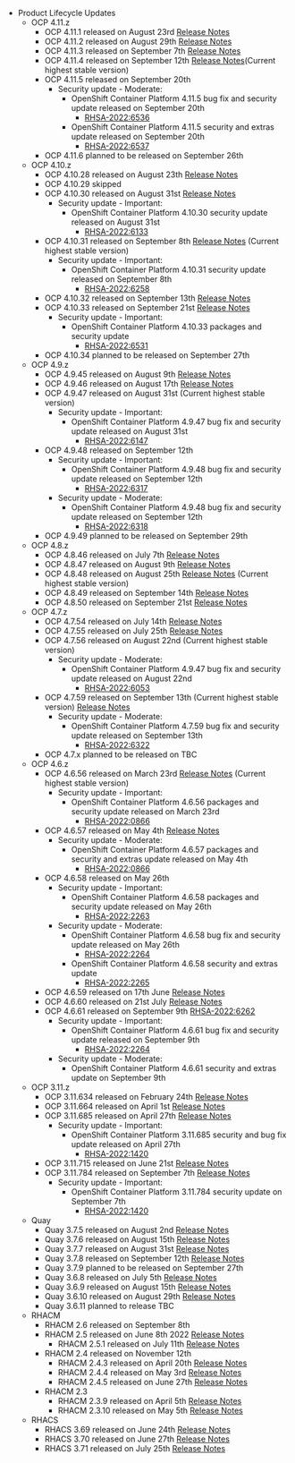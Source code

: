 - Product Lifecycle Updates
    - OCP 4.11.z
        - OCP 4.11.1 released on August 23rd [Release Notes](https://access.redhat.com/errata/RHBA-2022:6103)
        - OCP 4.11.2 released on August 29th [Release Notes](https://access.redhat.com/errata/RHBA-2022:6143)
        - OCP 4.11.3 released on September 7th [Release Notes](https://access.redhat.com/errata/RHBA-2022:6286)
        - OCP 4.11.4 released on September 12th [Release Notes](https://access.redhat.com/errata/RHBA-2022:6376)(Current highest stable version)
        - OCP 4.11.5 released on September 20th
            - Security update - Moderate:
                - OpenShift Container Platform 4.11.5 bug fix and security update released on September 20th
                    - [RHSA-2022:6536](https://access.redhat.com/errata/RHSA-2022:6536)
                - OpenShift Container Platform 4.11.5 security and extras update released on September 20th
                    - [RHSA-2022:6537](https://access.redhat.com/errata/RHSA-2022:6537)
        - OCP 4.11.6 planned to be released on September 26th
    - OCP 4.10.z
        - OCP 4.10.28 released on August 23th [Release Notes](https://access.redhat.com/errata/RHBA-2022:6095)
        - OCP 4.10.29 skipped
        - OCP 4.10.30 released on August 31st [Release Notes](https://access.redhat.com/errata/RHBA-2022:6133)
            - Security update - Important:
                - OpenShift Container Platform 4.10.30 security update released on August 31st
                    - [RHSA-2022:6133](https://access.redhat.com/errata/RHSA-2022:6133)
        - OCP 4.10.31 released on September 8th [Release Notes](https://access.redhat.com/errata/RHBA-2022:6259) (Current highest stable version)
            - Security update - Important:
                - OpenShift Container Platform 4.10.31 security update released on September 8th
                    - [RHSA-2022:6258](https://access.redhat.com/errata/RHSA-2022:6258)
        - OCP 4.10.32 released on September 13th [Release Notes](https://access.redhat.com/errata/RHBA-2022:6372)
        - OCP 4.10.33 released on September 21st [Release Notes](https://access.redhat.com/errata/RHBA-2022:6532)
            - Security update - Important:
                - OpenShift Container Platform 4.10.33 packages and security update
                    - [RHSA-2022:6531](https://access.redhat.com/errata/RHSA-2022:6531)
        - OCP 4.10.34 planned to be released on September 27th
    - OCP 4.9.z
        - OCP 4.9.45 released on August 9th [Release Notes](https://access.redhat.com/errata/RHBA-2022:5879)
        - OCP 4.9.46 released on August 17th [Release Notes](https://access.redhat.com/errata/RHBA-2022:6033) 
        - OCP 4.9.47 released on August 31st (Current highest stable version)
            - Security update - Important:
                - OpenShift Container Platform 4.9.47 bug fix and security update released on August 31st
                    - [RHSA-2022:6147](https://access.redhat.com/errata/RHSA-2022:6147)
        - OCP 4.9.48 released on September 12th
            - Security update - Important:
                - OpenShift Container Platform 4.9.48 bug fix and security update released on September 12th
                    - [RHSA-2022:6317](https://access.redhat.com/errata/RHSA-2022:6317)
            - Security update - Moderate:
                - OpenShift Container Platform 4.9.48 bug fix and security update released on September 12th
                    - [RHSA-2022:6318](https://access.redhat.com/errata/RHSA-2022:6318)
        - OCP 4.9.49 planned to be released on September 29th
    - OCP 4.8.z
        - OCP 4.8.46 released on July 7th [Release Notes](https://access.redhat.com/errata/RHBA-2022:5424)
        - OCP 4.8.47 released on August 9th [Release Notes](https://access.redhat.com/errata/RHBA-2022:5889)
        - OCP 4.8.48 released on August 25th [Release Notes](https://access.redhat.com/errata/RHBA-2022:6099) (Current highest stable version)
        - OCP 4.8.49 released on September 14th [Release Notes](https://access.redhat.com/errata/RHBA-2022:6309)
        - OCP 4.8.50 released on September 21st [Release Notes](https://access.redhat.com/errata/RHBA-2022:6511)
    - OCP 4.7.z
        - OCP 4.7.54 released on July 14th [Release Notes](https://access.redhat.com/errata/RHSA-2022:5505)
        - OCP 4.7.55 released on July 25th [Release Notes](https://access.redhat.com/errata/RHSA-2022:5660)
        - OCP 4.7.56 released on August 22nd (Current highest stable version)
            - Security update - Moderate:
                - OpenShift Container Platform 4.9.47 bug fix and security update released on August 22nd
                    - [RHSA-2022:6053](https://access.redhat.com/errata/RHSA-2022:6053) 
        - OCP 4.7.59 released on September 13th (Current highest stable version) [Release Notes](https://access.redhat.com/errata/RHBA-2022:6321)
            - Security update - Moderate:
                - OpenShift Container Platform 4.7.59 bug fix and security update released on September 13th
                    - [RHSA-2022:6322](https://access.redhat.com/errata/RHSA-2022:6322)
        - OCP 4.7.x planned to be released on TBC
    - OCP 4.6.z
        - OCP 4.6.56 released on March 23rd [Release Notes](https://access.redhat.com/errata/RHBA-2022:0867) (Current highest stable version)
            - Security update - Important:
                - OpenShift Container Platform 4.6.56 packages and security update released on March 23rd
                    - [RHSA-2022:0866](https://access.redhat.com/errata/RHSA-2022:0866)
        - OCP 4.6.57 released on May 4th [Release Notes](https://access.redhat.com/errata/RHBA-2022:1621)
            - Security update - Moderate:
                - OpenShift Container Platform 4.6.57 packages and security and extras update released on May 4th
                    - [RHSA-2022:0866](https://access.redhat.com/errata/RHSA-2022:1622)
        - OCP 4.6.58 released on May 26th 
            - Security update - Important:
                - OpenShift Container Platform 4.6.58 packages and security update released on May 26th
                    - [RHSA-2022:2263](https://access.redhat.com/errata/RHSA-2022:2263)
            - Security update - Moderate:
                - OpenShift Container Platform 4.6.58 bug fix and security update released on May 26th
                    - [RHSA-2022:2264](https://access.redhat.com/errata/RHSA-2022:2264)
                - OpenShift Container Platform 4.6.58 security and extras update
                    - [RHSA-2022:2265](https://access.redhat.com/errata/RHSA-2022:2265)
        - OCP 4.6.59 released on 17th June [Release Notes](https://access.redhat.com/errata/RHBA-2022:4948)
        - OCP 4.6.60 released on 21st July [Release Notes](https://access.redhat.com/errata/RHBA-2022:5572)
        - OCP 4.6.61 released on September 9th [RHSA-2022:6262](https://access.redhat.com/errata/RHSA-2022:6262)
            - Security update - Important:
                - OpenShift Container Platform 4.6.61 bug fix and security update released on September 9th
                    - [RHSA-2022:2264](https://access.redhat.com/errata/RHSA-2022:2264)
            - Security update - Moderate:
                - OpenShift Container Platform 4.6.61 security and extras update on September 9th
    - OCP 3.11.z
        - OCP 3.11.634 released on February 24th [Release Notes](https://access.redhat.com/errata/RHBA-2022:0556)
        - OCP 3.11.664 released on April 1st [Release Notes](https://access.redhat.com/errata/RHBA-2022:1033)
        - OCP 3.11.685 released on April 27th [Release Notes](https://access.redhat.com/errata/RHBA-2022:1421)
            - Security update - Important:
                - OpenShift Container Platform 3.11.685 security and bug fix update released on April 27th
                    - [RHSA-2022:1420](https://access.redhat.com/errata/RHSA-2022:1420)
        - OCP 3.11.715 released on June 21st [Release Notes](https://access.redhat.com/errata/RHSA-2022:4999)
        - OCP 3.11.784 released on September 7th [Release Notes](https://access.redhat.com/errata/RHBA-2022:6251)
            - Security update - Important:
                - OpenShift Container Platform 3.11.784 security update on September 7th
                    - [RHSA-2022:1420](https://access.redhat.com/errata/RHSA-2022:1420)
    - Quay
        - Quay 3.7.5 released on August 2nd [Release Notes](https://access.redhat.com/errata/RHBA-2022:5727)
        - Quay 3.7.6 released on August 15th [Release Notes](https://access.redhat.com/errata/RHBA-2022:5999)
        - Quay 3.7.7 released on August 31st [Release Notes](https://access.redhat.com/errata/RHBA-2022:6154)
        - Quay 3.7.8 released on September 12th [Release Notes](https://access.redhat.com/errata/RHBA-2022:6353)
        - Quay 3.7.9 planned to be released on September 27th
        - Quay 3.6.8 released on July 5th [Release Notes](https://access.redhat.com/errata/RHBA-2022:5417)
        - Quay 3.6.9 released on August 15th [Release Notes](https://access.redhat.com/errata/RHBA-2022:5801)
        - Quay 3.6.10 released on August 29th [Release Notes](https://access.redhat.com/errata/RHBA-2022:6153)
        - Quay 3.6.11 planned to release TBC
    - RHACM
        - RHACM 2.6 released on September 8th
        - RHACM 2.5 released on June 8th 2022 [Release Notes](https://access.redhat.com/errata/RHSA-2022:4956)
            - RHACM 2.5.1 released on July 11th [Release Notes](https://access.redhat.com/errata/RHSA-2022:5531)
        - RHACM 2.4 released on November 12th
            - RHACM 2.4.3 released on April 20th [Release Notes](https://access.redhat.com/errata/RHSA-2022:1476)
            - RHACM 2.4.4 released on May 3rd [Release Notes](https://access.redhat.com/errata/RHSA-2022:1681)
            - RHACM 2.4.5 released on June 27th [Release Notes](https://access.redhat.com/errata/RHSA-2022:5201)
        - RHACM 2.3
            - RHACM 2.3.9 released on April 5th [Release Notes](https://access.redhat.com/errata/RHBA-2022:1238)
            - RHACM 2.3.10 released on May 5th [Release Notes](https://access.redhat.com/errata/RHSA-2022:1715)
    - RHACS
        - RHACS 3.69 released on June 24th [Release Notes](https://access.redhat.com/errata/RHSA-2022:5188)
        - RHACS 3.70 released on June 27th [Release Notes](https://access.redhat.com/errata/RHSA-2022:4880)
        - RHACS 3.71 released on July 25th [Release Notes](https://access.redhat.com/errata/RHSA-2022:5704)
  
